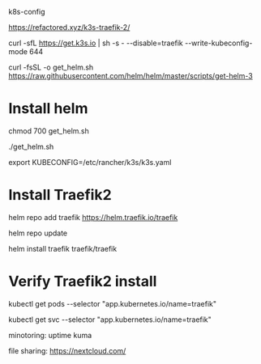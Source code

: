 k8s-config

https://refactored.xyz/k3s-traefik-2/

curl -sfL https://get.k3s.io | sh -s - --disable=traefik --write-kubeconfig-mode 644

curl -fsSL -o get_helm.sh https://raw.githubusercontent.com/helm/helm/master/scripts/get-helm-3

# Install helm
chmod 700 get_helm.sh

./get_helm.sh

export KUBECONFIG=/etc/rancher/k3s/k3s.yaml

# Install Traefik2
helm repo add traefik https://helm.traefik.io/traefik

helm repo update

helm install traefik traefik/traefik

# Verify Traefik2 install
kubectl get pods --selector "app.kubernetes.io/name=traefik"

kubectl get svc --selector "app.kubernetes.io/name=traefik"


minotoring:
uptime kuma

file sharing:
https://nextcloud.com/

